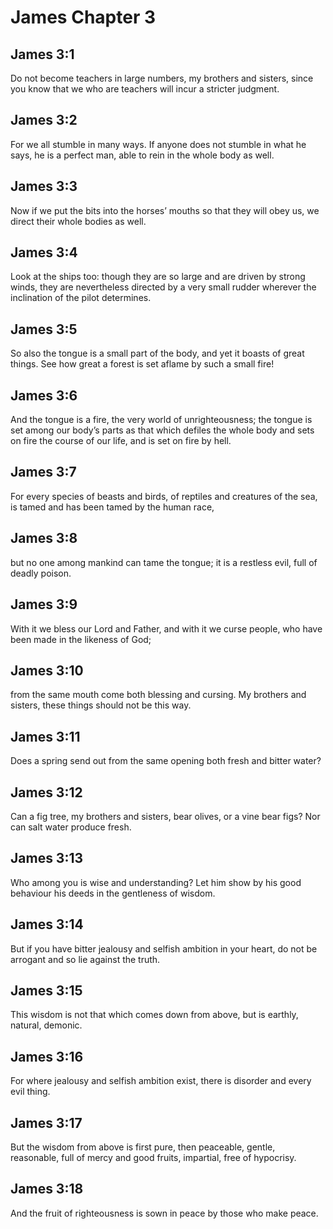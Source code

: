 # James Chapter 3

## James 3:1

Do not become teachers in large numbers, my brothers and sisters, since you know that we who are teachers will incur a stricter judgment.

## James 3:2

For we all stumble in many ways. If anyone does not stumble in what he says, he is a perfect man, able to rein in the whole body as well.

## James 3:3

Now if we put the bits into the horses’ mouths so that they will obey us, we direct their whole bodies as well.

## James 3:4

Look at the ships too: though they are so large and are driven by strong winds, they are nevertheless directed by a very small rudder wherever the inclination of the pilot determines.

## James 3:5

So also the tongue is a small part of the body, and yet it boasts of great things. See how great a forest is set aflame by such a small fire!

## James 3:6

And the tongue is a fire, the very world of unrighteousness; the tongue is set among our body’s parts as that which defiles the whole body and sets on fire the course of our life, and is set on fire by hell.

## James 3:7

For every species of beasts and birds, of reptiles and creatures of the sea, is tamed and has been tamed by the human race,

## James 3:8

but no one among mankind can tame the tongue; it is a restless evil, full of deadly poison.

## James 3:9

With it we bless our Lord and Father, and with it we curse people, who have been made in the likeness of God;

## James 3:10

from the same mouth come both blessing and cursing. My brothers and sisters, these things should not be this way.

## James 3:11

Does a spring send out from the same opening both fresh and bitter water?

## James 3:12

Can a fig tree, my brothers and sisters, bear olives, or a vine bear figs? Nor can salt water produce fresh.

## James 3:13

Who among you is wise and understanding? Let him show by his good behaviour his deeds in the gentleness of wisdom.

## James 3:14

But if you have bitter jealousy and selfish ambition in your heart, do not be arrogant and so lie against the truth.

## James 3:15

This wisdom is not that which comes down from above, but is earthly, natural, demonic.

## James 3:16

For where jealousy and selfish ambition exist, there is disorder and every evil thing.

## James 3:17

But the wisdom from above is first pure, then peaceable, gentle, reasonable, full of mercy and good fruits, impartial, free of hypocrisy.

## James 3:18

And the fruit of righteousness is sown in peace by those who make peace.
